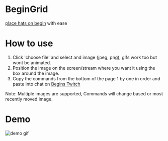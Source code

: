 # BeginGrid
 [place hats on begin](https://adammcwilliam.github.io/beginGrid/) with ease

# How to use
1. Click 'choose file' and select and image (jpeg, png), gifs work too but wont be animated.
2. Position the image  on the screen/stream where you want it using the box around the image.
3. Copy the commands from the bottom of the page 1 by one in order and paste into chat on [Begins Twitch](https://twich.tv/beginbot)

Note: Multiple images are supported, Commands will change based or most recently moved image.

# Demo
![demo gif](demos/beginGridDemoMidsize.gif)
